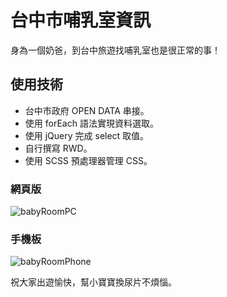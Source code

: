 # 台中市哺乳室資訊

身為一個奶爸，到台中旅遊找哺乳室也是很正常的事！

## 使用技術

* 台中市政府 OPEN DATA 串接。
* 使用 forEach 語法實現資料選取。
* 使用 jQuery 完成 select 取值。
* 自行撰寫 RWD。
* 使用 SCSS 預處理器管理 CSS。

### 網頁版
![babyRoomPC](https://firebasestorage.googleapis.com/v0/b/timpicturespace.appspot.com/o/babyRoom_1.png?alt=media&token=b451383c-a274-405e-b974-4decd45d734c)

### 手機板
![babyRoomPhone](https://firebasestorage.googleapis.com/v0/b/timpicturespace.appspot.com/o/babyRoom_phone.png?alt=media&token=d7baa71c-b413-4488-9afe-cca269dae964)

祝大家出遊愉快，幫小寶寶換尿片不煩惱。